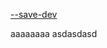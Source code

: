 [--save-dev](https://www.udemy.com/course/nodejs-do-zero-a-maestria-com-diversos-projetos/learn/lecture/28332828#overview)

aaaaaaaa
asdasdasd